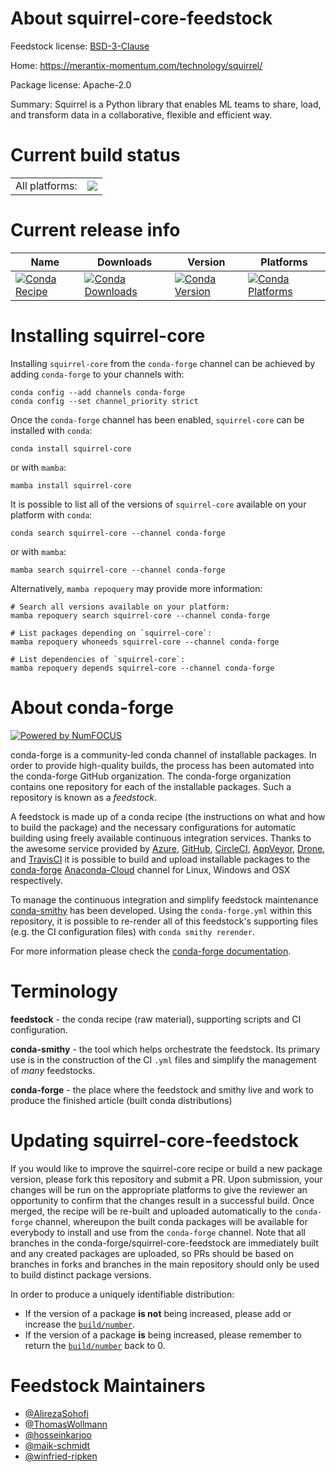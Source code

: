 About squirrel-core-feedstock
=============================

Feedstock license: [BSD-3-Clause](https://github.com/conda-forge/squirrel-core-feedstock/blob/main/LICENSE.txt)

Home: https://merantix-momentum.com/technology/squirrel/

Package license: Apache-2.0

Summary: Squirrel is a Python library that enables ML teams to share, load, and transform data in a collaborative, flexible and efficient way.

Current build status
====================


<table><tr><td>All platforms:</td>
    <td>
      <a href="https://dev.azure.com/conda-forge/feedstock-builds/_build/latest?definitionId=15890&branchName=main">
        <img src="https://dev.azure.com/conda-forge/feedstock-builds/_apis/build/status/squirrel-core-feedstock?branchName=main">
      </a>
    </td>
  </tr>
</table>

Current release info
====================

| Name | Downloads | Version | Platforms |
| --- | --- | --- | --- |
| [![Conda Recipe](https://img.shields.io/badge/recipe-squirrel--core-green.svg)](https://anaconda.org/conda-forge/squirrel-core) | [![Conda Downloads](https://img.shields.io/conda/dn/conda-forge/squirrel-core.svg)](https://anaconda.org/conda-forge/squirrel-core) | [![Conda Version](https://img.shields.io/conda/vn/conda-forge/squirrel-core.svg)](https://anaconda.org/conda-forge/squirrel-core) | [![Conda Platforms](https://img.shields.io/conda/pn/conda-forge/squirrel-core.svg)](https://anaconda.org/conda-forge/squirrel-core) |

Installing squirrel-core
========================

Installing `squirrel-core` from the `conda-forge` channel can be achieved by adding `conda-forge` to your channels with:

```
conda config --add channels conda-forge
conda config --set channel_priority strict
```

Once the `conda-forge` channel has been enabled, `squirrel-core` can be installed with `conda`:

```
conda install squirrel-core
```

or with `mamba`:

```
mamba install squirrel-core
```

It is possible to list all of the versions of `squirrel-core` available on your platform with `conda`:

```
conda search squirrel-core --channel conda-forge
```

or with `mamba`:

```
mamba search squirrel-core --channel conda-forge
```

Alternatively, `mamba repoquery` may provide more information:

```
# Search all versions available on your platform:
mamba repoquery search squirrel-core --channel conda-forge

# List packages depending on `squirrel-core`:
mamba repoquery whoneeds squirrel-core --channel conda-forge

# List dependencies of `squirrel-core`:
mamba repoquery depends squirrel-core --channel conda-forge
```


About conda-forge
=================

[![Powered by
NumFOCUS](https://img.shields.io/badge/powered%20by-NumFOCUS-orange.svg?style=flat&colorA=E1523D&colorB=007D8A)](https://numfocus.org)

conda-forge is a community-led conda channel of installable packages.
In order to provide high-quality builds, the process has been automated into the
conda-forge GitHub organization. The conda-forge organization contains one repository
for each of the installable packages. Such a repository is known as a *feedstock*.

A feedstock is made up of a conda recipe (the instructions on what and how to build
the package) and the necessary configurations for automatic building using freely
available continuous integration services. Thanks to the awesome service provided by
[Azure](https://azure.microsoft.com/en-us/services/devops/), [GitHub](https://github.com/),
[CircleCI](https://circleci.com/), [AppVeyor](https://www.appveyor.com/),
[Drone](https://cloud.drone.io/welcome), and [TravisCI](https://travis-ci.com/)
it is possible to build and upload installable packages to the
[conda-forge](https://anaconda.org/conda-forge) [Anaconda-Cloud](https://anaconda.org/)
channel for Linux, Windows and OSX respectively.

To manage the continuous integration and simplify feedstock maintenance
[conda-smithy](https://github.com/conda-forge/conda-smithy) has been developed.
Using the ``conda-forge.yml`` within this repository, it is possible to re-render all of
this feedstock's supporting files (e.g. the CI configuration files) with ``conda smithy rerender``.

For more information please check the [conda-forge documentation](https://conda-forge.org/docs/).

Terminology
===========

**feedstock** - the conda recipe (raw material), supporting scripts and CI configuration.

**conda-smithy** - the tool which helps orchestrate the feedstock.
                   Its primary use is in the construction of the CI ``.yml`` files
                   and simplify the management of *many* feedstocks.

**conda-forge** - the place where the feedstock and smithy live and work to
                  produce the finished article (built conda distributions)


Updating squirrel-core-feedstock
================================

If you would like to improve the squirrel-core recipe or build a new
package version, please fork this repository and submit a PR. Upon submission,
your changes will be run on the appropriate platforms to give the reviewer an
opportunity to confirm that the changes result in a successful build. Once
merged, the recipe will be re-built and uploaded automatically to the
`conda-forge` channel, whereupon the built conda packages will be available for
everybody to install and use from the `conda-forge` channel.
Note that all branches in the conda-forge/squirrel-core-feedstock are
immediately built and any created packages are uploaded, so PRs should be based
on branches in forks and branches in the main repository should only be used to
build distinct package versions.

In order to produce a uniquely identifiable distribution:
 * If the version of a package **is not** being increased, please add or increase
   the [``build/number``](https://docs.conda.io/projects/conda-build/en/latest/resources/define-metadata.html#build-number-and-string).
 * If the version of a package **is** being increased, please remember to return
   the [``build/number``](https://docs.conda.io/projects/conda-build/en/latest/resources/define-metadata.html#build-number-and-string)
   back to 0.

Feedstock Maintainers
=====================

* [@AlirezaSohofi](https://github.com/AlirezaSohofi/)
* [@ThomasWollmann](https://github.com/ThomasWollmann/)
* [@hosseinkarjoo](https://github.com/hosseinkarjoo/)
* [@maik-schmidt](https://github.com/maik-schmidt/)
* [@winfried-ripken](https://github.com/winfried-ripken/)

